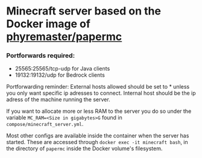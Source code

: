 # Minecraft server based on the Docker image of [phyremaster/papermc](https://hub.docker.com/r/phyremaster/papermc)

### Portforwards required:

* 25565:25565/tcp-udp for Java clients
* 19132:19132/udp for Bedrock clients 

Portforwarding reminder: External hosts allowed should be set to * unless you only want specific ip adresses to connect. Internal host should be the ip adress of the machine running the server. 

If you want to allocate more or less RAM to the server you do so under the variable `MC_RAM=<Size in gigabytes>G` found in `compose/minecraft_server.yml`.

Most other configs are available inside the container when the server has started. These are accessed through `docker exec -it minecraft bash`, in the directory of `papermc` inside the Docker volume's filesystem.
